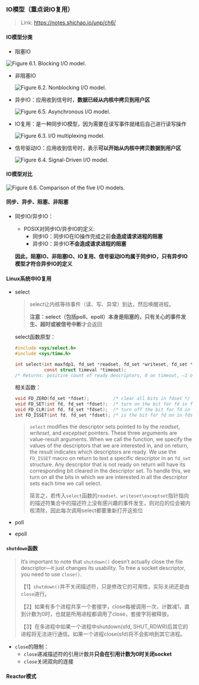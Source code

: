 ### IO模型（重点说IO复用）

> Link: https://notes.shichao.io/unp/ch6/

#### IO模型分类

- 阻塞IO

![Figure 6.1. Blocking I/O model.](https://notes.shichao.io/unp/figure_6.1.png)

- 非阻塞IO

  ![Figure 6.2. Nonblocking I/O model.](https://notes.shichao.io/unp/figure_6.2.png)

- 异步IO：应用收到信号时，**数据已经从内核中拷贝到用户区**

  ![Figure 6.5. Asynchronous I/O model.](https://notes.shichao.io/unp/figure_6.5.png)

- IO复用：是一种同步IO模型，因为需要在读写事件就绪后自己进行读写操作

  ![Figure 6.3. I/O multiplexing model.](https://notes.shichao.io/unp/figure_6.3.png)

- 信号驱动IO：应用收到信号时，表示**可以开始从内核中拷贝数据到用户区**

  ![Figure 6.4. Signal-Driven I/O model.](https://notes.shichao.io/unp/figure_6.4.png)



#### IO模型对比

![Figure 6.6. Comparison of the five I/O models.](https://notes.shichao.io/unp/figure_6.6.png)

#### 同步、异步、阻塞、非阻塞

- 同步IO/异步IO：

  - POSIX对同步IO/异步IO的定义:
    - 同步IO：同步IO在IO操作完成之前**会造成请求进程的阻塞**
    - 异步IO：异步IO**不会造成请求进程的阻塞**

  **因此，阻塞IO、非阻塞IO、IO复用、信号驱动IO均属于同步IO，只有异步IO模型才符合异步IO的定义**

#### Linux系统中IO复用

- select

  > select让内核等待事件（读、写、异常）到达，然后唤醒进程。
  >
  > **注意：**select（包括poll、epoll）本身是阻塞的，只有关心的**事件发生、超时或被信号中断**才会返回

  select函数原型：

  ```c
  #include <sys/select.h>
  #include <sys/time.h>
  
  int select(int maxfdp1, fd_set *readset, fd_set *writeset, fd_set *exceptset,
             const struct timeval *timeout);
  /* Returns: positive count of ready descriptors, 0 on timeout, –1 on error */
  ```

  相关函数：

  ```c
  void FD_ZERO(fd_set *fdset);         /* clear all bits in fdset */
  void FD_SET(int fd, fd_set *fdset);  /* turn on the bit for fd in fdset */
  void FD_CLR(int fd, fd_set *fdset);  /* turn off the bit for fd in fdset */
  int FD_ISSET(int fd, fd_set *fdset); /* is the bit for fd on in fdset ? */
  ```

  > `select` modifies the descriptor sets pointed to by the *readset*, *writeset*, and *exceptset* pointers. These three arguments are value-result arguments. When we call the function, we specify the values of the descriptors that we are interested in, and on return, the result indicates which descriptors are ready. We use the `FD_ISSET` macro on return to test a specific descriptor in an `fd_set` structure. Any descriptor that is not ready on return will have its corresponding bit cleared in the descriptor set. To handle this, we turn on all the bits in which we are interested in all the descriptor sets each time we call select.
  >
  > 简言之，若传入```select```函数的`readset、writeset\exceptset`指针指向的描述符集合中的描述符上没有感兴趣的事件发生，则对应的位会被内核清除，因此每次调用select都要重新打开这些位

- poll

- epoll

#### `shutdown`函数

> It’s important to note that `shutdown()` doesn’t actually close the file descriptor—it just changes its usability. To free a socket descriptor, you need to use `close()`.
>
> 【1】`shutdown()`并不关闭描述符，只是修改它的可用性，实际关闭还是由`close`进行。
>
> 【2】如果有多个进程共享一个套接字，close每被调用一次，计数减1，直到计数为0时，也就是所用进程都调用了close，套接字将被释放。
>
> 【3】在多进程中如果一个进程中shutdown(sfd, SHUT_RDWR)后其它的进程将无法进行通信。如果一个进程close(sfd)将不会影响到其它进程。

- `close`的限制：
  - `close`递减描述符的引用计数并**只会在引用计数为0时关闭socket**
  - `close`关闭双向的连接

#### Reactor模式







